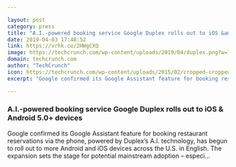 ```yaml
---

layout: post
category: press
title: "A.I.-powered booking service Google Duplex rolls out to iOS &amp; Android 5.0+ devices"
date: 2019-04-03 17:48:52
link: https://vrhk.co/2HWgCXQ
image: https://techcrunch.com/wp-content/uploads/2019/04/duplex.png?w=764
domain: techcrunch.com
author: "TechCrunch"
icon: https://techcrunch.com/wp-content/uploads/2015/02/cropped-cropped-favicon-gradient.png?w=180
excerpt: "Google confirmed its Google Assistant feature for booking restaurant reservations via the phone, powered by Duplex’s A.I. technology, has begun to roll out to more Android and iOS devices across the U.S. in English. The expansion sets the stage for potential mainstream adoption – especi…"

---
```


### A.I.-powered booking service Google Duplex rolls out to iOS &amp; Android 5.0+ devices

Google confirmed its Google Assistant feature for booking restaurant reservations via the phone, powered by Duplex’s A.I. technology, has begun to roll out to more Android and iOS devices across the U.S. in English. The expansion sets the stage for potential mainstream adoption – especi…